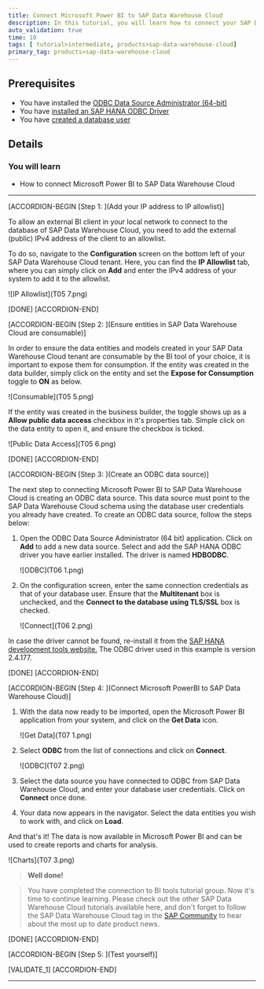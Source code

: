 ```yaml
---
title: Connect Microsoft Power BI to SAP Data Warehouse Cloud
description: In this tutorial, you will learn how to connect your SAP Data Warehouse Cloud tenant to Microsoft Power BI.
auto_validation: true
time: 10
tags: [ tutorial>intermediate, products>sap-data-warehouse-cloud]
primary_tag: products>sap-data-warehouse-cloud
---
```


## Prerequisites
  - You have installed the [ODBC Data Source Administrator (64-bit)](https://docs.microsoft.com/en-us/sql/connect/odbc/download-odbc-driver-for-sql-server?view=sql-server-ver15)
  - You have [installed an SAP HANA ODBC Driver](data-warehouse-cloud-bi4-install-odbc)
  - You have [created a database user](data-warehouse-cloud-intro8-create-databaseuser)


## Details
### You will learn
  - How to connect Microsoft Power BI to SAP Data Warehouse Cloud

---

[ACCORDION-BEGIN [Step 1: ](Add your IP address to IP allowlist)]

To allow an external BI client in your local network to connect to the database of SAP Data Warehouse Cloud, you need to add the external (public) IPv4 address of the client to an allowlist.

To do so, navigate to the **Configuration** screen on the bottom left of your SAP Data Warehouse Cloud tenant. Here, you can find the **IP Allowlist** tab, where you can simply click on **Add** and enter the IPv4 address of your system to add it to the allowlist.

  ![IP Allowlist](T05 7.png)

[DONE]
[ACCORDION-END]

[ACCORDION-BEGIN [Step 2: ](Ensure entities in SAP Data Warehouse Cloud are consumable)]

In order to ensure the data entities and models created in your SAP Data Warehouse Cloud tenant are consumable by the BI tool of your choice, it is important to expose them for consumption.
If the entity was created in the data builder, simply click on the entity and set the **Expose for Consumption** toggle to **ON** as below.

  ![Consumable](T05 5.png)

If the entity was created in the business builder, the toggle shows up as a **Allow public data access** checkbox in it's properties tab. Simple click on the data entity to open it, and ensure the checkbox is ticked.

  ![Public Data Access](T05 6.png)

[DONE]
[ACCORDION-END]


[ACCORDION-BEGIN [Step 3: ](Create an ODBC data source)]

The next step to connecting Microsoft Power BI to SAP Data Warehouse Cloud is creating an ODBC data source. This data source must point to the SAP Data Warehouse Cloud schema using the database user credentials you already have created. To create an ODBC data source, follow the steps below:

1. Open the ODBC Data Source Administrator (64 bit) application. Click on **Add** to add a new data source. Select and add the SAP HANA ODBC driver you have earlier installed. The driver is named **HDBODBC**.

    ![ODBC](T06 1.png)

2. On the configuration screen, enter the same connection credentials as that of your database user. Ensure that the **Multitenant** box is unchecked, and the **Connect to the database using TLS/SSL** box is checked.

    ![Connect](T06 2.png)

In case the driver cannot be found, re-install it from the [SAP HANA development tools website.](https://tools.eu1.hana.ondemand.com/#hanatools) The ODBC driver used in this example is version 2.4.177.


[DONE]
[ACCORDION-END]

[ACCORDION-BEGIN [Step 4: ](Connect Microsoft PowerBI to SAP Data Warehouse Cloud)]

1.	With the data now ready to be imported, open the Microsoft Power BI application from your system, and click on the **Get Data** icon.

    ![Get Data](T07 1.png)

2. Select **ODBC** from the list of connections and click on **Connect**.

    ![ODBC](T07 2.png)

3.	Select the data source you have connected to ODBC from SAP Data Warehouse Cloud, and enter your database user credentials. Click on **Connect** once done.

4.	Your data now appears in the navigator. Select the data entities you wish to work with, and click on **Load**.

And that's it! The data is now available in Microsoft Power BI and can be used to create reports and charts for analysis.

  ![Charts](T07 3.png)

>**Well done!**

> You have completed the connection to BI tools tutorial group. Now it's time to continue learning. Please check out the other SAP Data Warehouse Cloud tutorials available here, and don't forget to follow the SAP Data Warehouse Cloud tag in the [SAP Community](http://community.sap.com) to hear about the most up to date product news.

[DONE]
[ACCORDION-END]

[ACCORDION-BEGIN [Step 5: ](Test yourself)]

[VALIDATE_1]
[ACCORDION-END]

---
